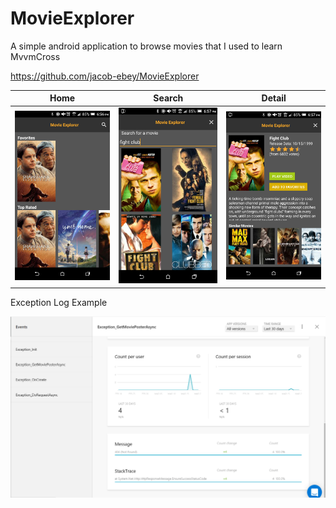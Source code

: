 
# MovieExplorer
A simple android application to browse movies that I used to learn MvvmCross

https://github.com/jacob-ebey/MovieExplorer

| Home | Search | Detail |
|-------------|---|---|
| ![Screenshot_1.png](https://github.com/jacob-ebey/MovieExplorer/raw/master/Screenshots/Screenshot_1.png) | ![Screenshot_2.png](https://github.com/jacob-ebey/MovieExplorer/raw/master/Screenshots/Screenshot_2.png) | ![Screenshot_3.png](https://github.com/jacob-ebey/MovieExplorer/raw/master/Screenshots/Screenshot_3.png) |


Exception Log Example

![Exception_Example.PNG](https://github.com/jacob-ebey/MovieExplorer/raw/master/Screenshots/Exception_Example.PNG)
